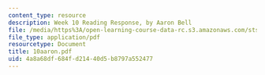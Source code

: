 ```yaml
---
content_type: resource
description: Week 10 Reading Response, by Aaron Bell
file: /media/https%3A/open-learning-course-data-rc.s3.amazonaws.com/sts-035-the-history-of-computing-spring-2004/4a8a68df684fd21440d5b8797a552477_10aaron.pdf
file_type: application/pdf
resourcetype: Document
title: 10aaron.pdf
uid: 4a8a68df-684f-d214-40d5-b8797a552477
---
```

